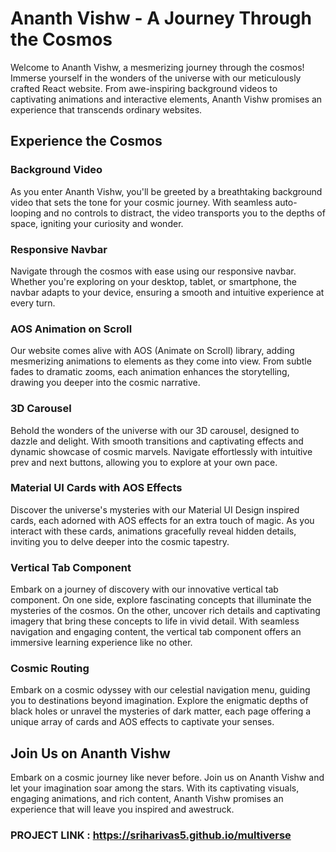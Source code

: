 # Ananth Vishw - A Journey Through the Cosmos

Welcome to Ananth Vishw, a mesmerizing journey through the cosmos! Immerse yourself in the wonders of the universe with our meticulously crafted React website. From awe-inspiring background videos to captivating animations and interactive elements, Ananth Vishw promises an experience that transcends ordinary websites.

## Experience the Cosmos

### Background Video

As you enter Ananth Vishw, you'll be greeted by a breathtaking background video that sets the tone for your cosmic journey. With seamless auto-looping and no controls to distract, the video transports you to the depths of space, igniting your curiosity and wonder.

### Responsive Navbar

Navigate through the cosmos with ease using our responsive navbar. Whether you're exploring on your desktop, tablet, or smartphone, the navbar adapts to your device, ensuring a smooth and intuitive experience at every turn.

### AOS Animation on Scroll

Our website comes alive with AOS (Animate on Scroll) library, adding mesmerizing animations to elements as they come into view. From subtle fades to dramatic zooms, each animation enhances the storytelling, drawing you deeper into the cosmic narrative.

### 3D Carousel

Behold the wonders of the universe with our 3D carousel, designed to dazzle and delight. With smooth transitions and captivating effects and dynamic showcase of cosmic marvels. Navigate effortlessly with intuitive prev and next buttons, allowing you to explore at your own pace.

### Material UI Cards with AOS Effects

Discover the universe's mysteries  with our Material UI Design inspired cards, each adorned with AOS effects for an extra touch of magic. As you interact with these cards, animations gracefully reveal hidden details, inviting you to delve deeper into the cosmic tapestry.

### Vertical Tab Component

Embark on a journey of discovery with our innovative vertical tab component. On one side, explore fascinating concepts that illuminate the mysteries of the cosmos. On the other, uncover rich details and captivating imagery that bring these concepts to life in vivid detail. With seamless navigation and engaging content, the vertical tab component offers an immersive learning experience like no other.

### Cosmic Routing

Embark on a cosmic odyssey with our celestial navigation menu, guiding you to destinations beyond imagination. Explore the enigmatic depths of black holes or unravel the mysteries of dark matter, each page offering a unique array of cards and AOS effects to captivate your senses.

## Join Us on Ananth Vishw

Embark on a cosmic journey like never before. Join us on Ananth Vishw and let your imagination soar among the stars. With its captivating visuals, engaging animations, and rich content, Ananth Vishw promises an experience that will leave you inspired and awestruck.
### PROJECT LINK : https://sriharivas5.github.io/multiverse
